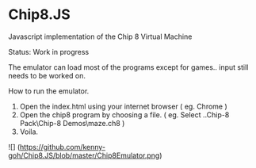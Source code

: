 # Chip8.JS
Javascript implementation of the Chip 8 Virtual Machine

Status: Work in progress

The emulator can load most of the programs except for games.. input still needs to be worked on.

How to run the emulator.
1. Open the index.html using your internet browser ( eg. Chrome )
2. Open the chip8 program by choosing a file. ( eg. Select ..Chip-8 Pack\Chip-8 Demos\maze.ch8 )
3. Voila.

![] (https://github.com/kenny-goh/Chip8.JS/blob/master/Chip8Emulator.png)


